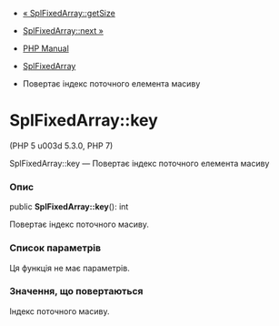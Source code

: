 - [« SplFixedArray::getSize](splfixedarray.getsize.md)
- [SplFixedArray::next »](splfixedarray.next.md)

- [PHP Manual](index.md)
- [SplFixedArray](class.splfixedarray.md)
- Повертає індекс поточного елемента масиву

# SplFixedArray::key

(PHP 5 u003d 5.3.0, PHP 7)

SplFixedArray::key — Повертає індекс поточного елемента масиву

### Опис

public **SplFixedArray::key**(): int

Повертає індекс поточного масиву.

### Список параметрів

Ця функція не має параметрів.

### Значення, що повертаються

Індекс поточного масиву.
